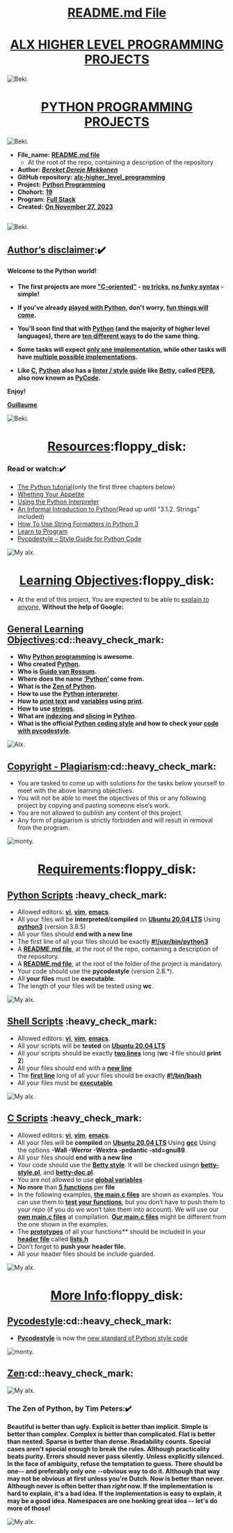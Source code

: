 <H1 align="center", height="1500"> <ins> README.md File </ins> </H1>
<H1 align="center"> <ins> ALX HIGHER LEVEL PROGRAMMING PROJECTS </ins> </H1>

![Beki.]( https://i.ibb.co/89JjXQX/for-higher-ALX-Loro-with-out.jpg)

<H1 align="center"> <ins> PYTHON PROGRAMMING PROJECTS</ins> </H1>

![Beki.]( https://s3.amazonaws.com/intranet-projects-files/holbertonschool-higher-level_programming+/231/48a9fdbd67c84a328a9df9ec8d93b9ac2458ac37721d7d53e51a27fb2bdc5263.jpg)

* **File_name:** <ins>**README.md file**</ins>
  * At the root of the repo, containing a description of the repository
* **Author:** <ins>***Bereket Dereje Mekkonen***</ins>
* **GitHub repository:**  <ins>**alx-higher_level_programming**</ins>
* **Project:** <ins>**Python Programming**</ins>
* **Chohort:** <ins>**19**</ins>
* **Program:** <ins>**Full Stack**</ins>
* **Created:** <ins>**On November 27, 2023**</ins> 
##

![Beki.]( https://steemitimages.com/640x0/https://cdn.steemitimages.com/DQmd5WgDBqAheGKgML7qCcLyFUBQnryPQS4Z82aU4Qvwgc5/17757579_1446546138728755_8635636338631130993_n.jpg)

## <ins>**Author’s disclaimer</ins>:**:heavy_check_mark:

#### **Welcome to the Python world!**
* **The first projects are more <ins>"C-oriented"</ins> - <ins>no tricks</ins>, <ins>no funky syntax</ins> - simple!**

* **If you've already <ins>played with Python</ins>, don't worry, <ins>fun things will come</ins>.**

* **You'll soon find that with <ins>Python</ins> (and the majority of higher level languages), there are <ins>ten different ways</ins> to do the same thing.** 

* **Some tasks will expect <ins>only one implementation</ins>, while other tasks will have <ins>multiple possible implementations</ins>.**

* **Like <ins>C</ins>, <ins>Python</ins> also has a <ins>linter / style guide</ins> like <ins>Betty</ins>, called <ins>PEP8</ins>, also now known as <ins>PyCode</ins>.**

**Enjoy!**

**<ins>Guillaume**</ins>

![Beki.]( https://s3.amazonaws.com/intranet-projects-files/holbertonschool-higher-level_programming+/231/Flyingcircus_2.jpg)

###

<h1 align="center"> <ins>Resources</ins>:floppy_disk:</H1>

### **Read or watch:**:heavy_check_mark:
* [The Python tutorial](https://intranet.alxswe.com/rltoken/JsFCs_NBzMAR7-XPAZ9BoA)(only the first three chapters below)
* [Whetting Your Appetite](https://intranet.alxswe.com/rltoken/kifRlLG2iMX5AZiW8lrCMg)
* [Using the Python Interpreter](https://intranet.alxswe.com/rltoken/RVpfAuagCo9SdfYeoHd6jg)
* [An Informal Introduction to Python](https://intranet.alxswe.com/rltoken/bVps0ZPWq7qVZ7vc-eJGTw)(Read up until “3.1.2. Strings” included)
* [How To Use String Formatters in Python 3](https://intranet.alxswe.com/rltoken/Ju0J8BxkuPX5yKZctyKfsQ)
* [Learn to Program](https://intranet.alxswe.com/rltoken/szBsJ-Qyig_RrImN7RGlOg)
* [Pycodestyle – Style Guide for Python Code](https://intranet.alxswe.com/rltoken/tgYt-0zVy1T4sDlE9ohxnA)
  
![My alx. ]( https://miro.medium.com/v2/resize:fit:720/format:webp/1*I19fAEydHyj1nK0EWg8HHQ.jpeg)

###

<H1 align="center"><ins>Learning Objectives</ins>:floppy_disk:</H1>

* At the end of this project, You are expected to be able to [explain to anyone](https://intranet.alxswe.com/rltoken/TYWTMEj3W1HhTHqMKu8kWA), **Without the help of Google:**

###

<H2> <ins>General Learning Objectives</ins>:cd::heavy_check_mark:</H2>

* **Why <ins>Python programming</ins> is awesome.**
* **Who created <ins>Python</ins>.**
* **Who is <ins>Guido van Rossum</ins>.**
* **Where does the name <ins>‘Python’</ins> come from.**
* **What is the <ins>Zen of Python</ins>.**
* **How to use the <ins>Python interpreter</ins>.**
* **How to <ins>print text</ins> and <ins>variables</ins> using <ins>print</ins>.**
* **How to use <ins>strings</ins>.**
* **What are <ins>indexing</ins> and <ins>slicing</ins> in <ins>Python</ins>.**
* **What is the official <ins>Python coding style</ins> and how to check your <ins>code with pycodestyle</ins>.**

![Alx.]( https://miro.medium.com/v2/resize:fit:720/format:webp/1*CgTC2l33OuUnXDca64UlyA.jpeg)

###
<H2> <ins>Copyright - Plagiarism</ins>:cd::heavy_check_mark:</H2>

* You are tasked to come up with solutions for the tasks below yourself to meet with the above learning objectives.
* You will not be able to meet the objectives of this or any following project by copying and pasting someone else’s work.
* You are not allowed to publish any content of this project.
* Any form of plagiarism is strictly forbidden and will result in removal from the program.

![monty.]( https://assets.rbl.ms/33364099/origin.jpg)

##

<H1 align="center"> <ins>Requirements</ins>:floppy_disk:</H1>

<H2><ins>Python Scripts</ins> :heavy_check_mark:</H2>

* Allowed editors: <ins>**vi**</ins>, <ins>**vim**</ins>, <ins>**emacs**</ins>.
* All your files will be **interpreted/compiled** on <ins>**Ubuntu 20.04 LTS**</ins> Using <ins>**python3**</ins> (version 3.8.5)
* All your files should **end with a new line**
* The first line of all your files should be exactly <ins>**#!/usr/bin/python3**</ins>
* A <ins>**README.md file**</ins>, at the root of the repo, containing a description of the repository.
* A <ins>**README.md file**</ins>, at the root of the folder of the project is mandatory.
* Your code should use the **pycodestyle** (version 2.8.*). 
* All **your files** must be **executable**.
* The length of your files will be tested using **wc**.

![My alx. ]( https://bairesdev.mo.cloudinary.net/blog/2023/06/Is-Python-good-for-software-development.jpg?tx=w_1080,q_auto)

###

<H2><ins>Shell Scripts</ins> :heavy_check_mark:</H2>

* Allowed editors: <ins>**vi**</ins>, <ins>**vim**</ins>, <ins>**emacs**</ins>.
* All your scripts will be **tested** on <ins>**Ubuntu 20.04 LTS**</ins> 
* All your scripts should be exactly <ins>**two lines**</ins> long (**wc -l** file should **print 2**)
* All your files should end with a <ins>**new line**</ins>
* The <ins>**first line**</ins> long of all your files should be exactly <ins>**#!/bin/bash</ins>**
* All your files must be <ins>**executable</ins>**

![My alx. ]( https://geek-university.com/wp-content/images/linux/example_script.jpg)

###

<H2><ins>C Scripts</ins> :heavy_check_mark:</H2>

* Allowed editors: <ins>**vi**</ins>, <ins>**vim**</ins>, <ins>**emacs**</ins>.
* All your files will be **compiled** on <ins>**Ubuntu 20.04 LTS**</ins> Using <ins>**gcc**</ins> Using the options **-Wall -Werror -Wextra -pedantic -std=gnu89**.
* All your files should **end with a new line**
* Your code should use the <ins>**Betty style**</ins>. It will be checked usingn <ins>**betty-style.pl**</ins>, and <ins>**betty-doc.pl**</ins>.
* You are not allowed to use <ins>**global variables**</ins>
* **No more** than <ins>**5 functions**</ins> per **file**
* In the following examples, <ins>**the main.c files</ins>** are shown as examples. You can use them to <ins>**test your functions</ins>**, but you don’t have to push them to your repo (if you do we won’t take them into account). We will use our <ins>**own main.c files</ins>** at compilation. <ins>**Our main.c files**</ins> might be different from the one shown in the examples.
* The <ins>**prototypes**</ins> of all your functions**</ins> should be included in your <ins>**header file**</ins> called <ins>**lists.h**</ins>
* Don’t forget to **push your header file.**
* All your header files should be include guarded.

![My alx. ]( https://img.freepik.com/premium-photo/abstract-modern-tech-programming-code-screen-developer-c-programming-language-computer-script-technology-background-software_505353-127.jpg?w=996)

###

<H1 align="center"><ins>More Info</ins>:floppy_disk:</H1>

<H2> <ins>Pycodestyle</ins>:cd::heavy_check_mark:</H2>

* <ins>**Pycodestyle</ins>** is now the [new standard of Python style code](https://intranet.alxswe.com/rltoken/UQ25jC6sA5XqZl6ZZIdAaw)

![monty.]( https://s3.amazonaws.com/intranet-projects-files/holbertonschool-higher-level_programming+/231/Flyingcircus_2.jpg)

###

<H2> <ins>Zen</ins>:cd::heavy_check_mark:</H2>

![My alx. ]( https://images.datacamp.com/image/upload/v1654677951/zen_python_e7f61a4ab9.jpg)

### **The Zen of Python, by </ins>Tim Peters</ins>:**:heavy_check_mark:

**Beautiful is better than ugly.
Explicit is better than implicit.
Simple is better than complex.
Complex is better than complicated.
Flat is better than nested.
Sparse is better than dense.
Readability counts.
Special cases aren't special enough to break the rules.
Although practicality beats purity.
Errors should never pass silently.
Unless explicitly silenced.
In the face of ambiguity, refuse the temptation to guess.
There should be one-- and preferably only one --obvious way to do it.
Although that way may not be obvious at first unless you're Dutch.
Now is better than never.
Although never is often better than *right* now.
If the implementation is hard to explain, it's a bad idea.
If the implementation is easy to explain, it may be a good idea.
Namespaces are one honking great idea -- let's do more of those!**

![My alx. ]( https://www.skillbill.it/uploads/bxphpjcu1xv41.png)

###
